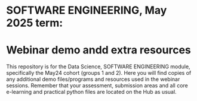 # SOFTWARE ENGINEERING, May 2025 term: 
# Webinar demo andd extra resources
This repository is for the Data Science, SOFTWARE ENGINEERING module, specifically the May24 cohort (groups 1 and 2).
Here you will find copies of any additional demo files/programs and resources used in the webinar sessions.
Remember that your assessment, submission areas and all core e-learning and practical python files are located on the Hub as usual.
